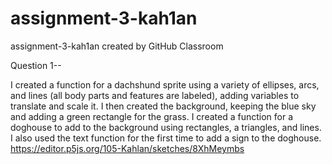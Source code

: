 # assignment-3-kah1an
assignment-3-kah1an created by GitHub Classroom

Question 1--

I created a function for a dachshund sprite using a variety of ellipses, arcs, and lines (all body parts and features are labeled), adding variables to 
translate and scale it. I then created the background, keeping the blue sky and adding a green rectangle for the grass. I created a function for a doghouse
to add to the background using rectangles, a triangles, and lines. I also used the text function for the first time to add a sign to the doghouse.
https://editor.p5js.org/105-Kahlan/sketches/8XhMeymbs
